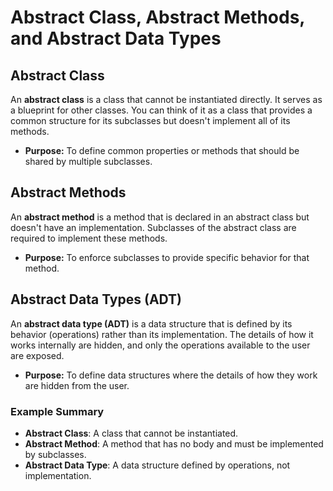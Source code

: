 # Abstract Class, Abstract Methods, and Abstract Data Types

## Abstract Class
An **abstract class** is a class that cannot be instantiated directly. It serves as a blueprint for other classes. You can think of it as a class that provides a common structure for its subclasses but doesn't implement all of its methods.

- **Purpose:** To define common properties or methods that should be shared by multiple subclasses.

## Abstract Methods
An **abstract method** is a method that is declared in an abstract class but doesn't have an implementation. Subclasses of the abstract class are required to implement these methods.

- **Purpose:** To enforce subclasses to provide specific behavior for that method.

## Abstract Data Types (ADT)
An **abstract data type (ADT)** is a data structure that is defined by its behavior (operations) rather than its implementation. The details of how it works internally are hidden, and only the operations available to the user are exposed.

- **Purpose:** To define data structures where the details of how they work are hidden from the user.

### Example Summary
- **Abstract Class**: A class that cannot be instantiated.
- **Abstract Method**: A method that has no body and must be implemented by subclasses.
- **Abstract Data Type**: A data structure defined by operations, not implementation.
